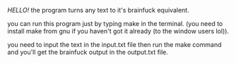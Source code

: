 _HELLO!_
the program turns any text to it's brainfuck equivalent.

you can run this program just by typing make in the terminal.
(you need to install make from gnu if you haven't got it already (to the window users lol)).

you need to input the text in the input.txt file
then run the make command
and you'll get the brainfuck output in the output.txt file.
